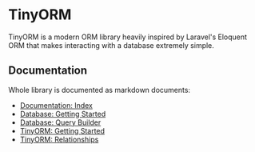 # TinyORM

TinyORM is a modern ORM library heavily inspired by Laravel's Eloquent ORM that makes interacting with a database extremely simple.

## Documentation

Whole library is documented as markdown documents:

- [Documentation: Index](/docs/README.md)
- [Database: Getting Started](/docs/database.md)
- [Database: Query Builder](/docs/query-builder.md)
- [TinyORM: Getting Started](/docs/tinyorm.md)
- [TinyORM: Relationships](/docs/tinyorm-relationships.md)
